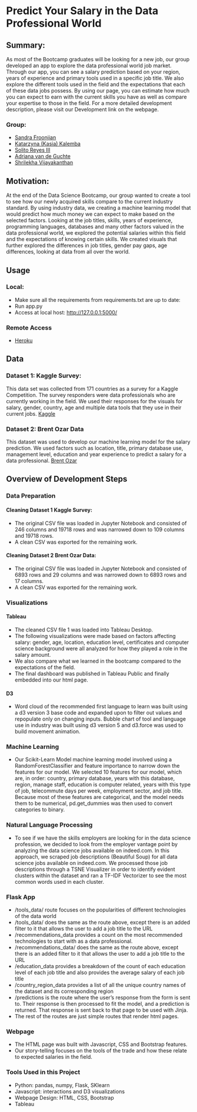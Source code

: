 # Predict Your Salary in the Data Professional World 

## Summary: 
As most of the Bootcamp graduates will be looking for a new job, our group developed an app to explore the data professional world job market. Through our app, you can see a salary prediction based on your region, years of experience and primary tools used in a specific job title. We also explore the different tools used in the field and the expectations that each of these data jobs possess. By using our page, you can estimate how much you can expect to earn with the current skills you have as well as compare your expertise to those in the field. For a more detailed development description, please visit our Development link on the webpage. 

### Group: 
* [Sandra Froonjian](https://www.linkedin.com/in/sandrafroonjian/) 
* [Katarzyna (Kasia) Kalemba](https://www.linkedin.com/in/katarzynakalemba/)
* [Solito Reyes III](https://www.linkedin.com/in/solitoreyesiii/) 
* [Adriana van de Guchte](https://www.linkedin.com/in/adriana-van-de-guchte-6096791a3/) 
* [Shrilekha Vijayakanthan](https://www.linkedin.com/in/shrilekha-vijayakanthan-1986601b/) 

## Motivation: 
At the end of the Data Science Bootcamp, our group wanted to create a tool to see how our newly acquired skills compare to the current industry standard. By using industry data, we creating a machine learning model that would predict how much money we can expect to make based on the selected factors. Looking at the job titles, skills, years of experience, programming languages, databases and many other factors valued in the data professional world, we explored the potential salaries within this field and the expectations of knowing certain skills. We created visuals that further explored the differences in job titles, gender pay gaps, age differences, looking at data from all over the world. 

## Usage 
### Local: 
* Make sure all the requirements from requirements.txt are up to date:
* Run app.py 
* Access at local host: http://127.0.0.1:5000/

### Remote Access
* [Heroku](https://predictyoursalaryy.herokuapp.com/)

## Data 
### Dataset 1: Kaggle Survey: 
This data set was collected from 171 countries as a survey for a Kaggle Competition. The survey responders were data professionals who are currently working in the field. We used their responses for the visuals for salary, gender, country, age and multiple data tools that they use in their current jobs. 
[Kaggle](https://www.kaggle.com/c/kaggle-survey-2019)

### Dataset 2: Brent Ozar Data
This dataset was used to develop our machine learning model for the salary prediction. We used factors such as location, title, primary database use, management level, education and year experience to predict a salary for a data professional. 
[Brent Ozar](https://www.brentozar.com/archive/2019/01/the-2019-data-professional-salary-survey-results/)


## Overview of Development Steps 
### Data Preparation
#### Cleaning Dataset 1 Kaggle Survey: 
* The original CSV file was loaded in Jupyter Notebook and consisted of 246 columns and 19718 rows and was narrowed down to 109 columns and 19718 rows. 
* A clean CSV was exported for the remaining work. 


#### Cleaning Dataset 2 Brent Ozar Data: 
* The original CSV file was loaded in Jupyter Notebook and consisted of 6893 rows and 29 columns and was narrowed down to 6893 rows and 17 columns. 
* A clean CSV was exported for the remaining work. 

### Visualizations 
#### Tableau 
* The cleaned CSV file 1 was loaded into Tableau Desktop. 
* The following visualizations were made based on factors affecting salary: gender, age, location, education level, certificates and computer science background were all analyzed for how they played a role in the salary amount. 
* We also compare what we learned in the bootcamp compared to the expectations of the field. 
* The final dashboard was published in Tableau Public and finally embedded into our html page.

#### D3 
* Word cloud of the recommended first language to learn was built using a d3 version 3 base code and expanded upon to filter out values and repopulate only on changing inputs. Bubble chart of tool and language use in industry was built using d3 version 5 and d3.force was used to build movement animation.

### Machine Learning 
* Our Scikit-Learn Model machine learning model involved using a RandomForestClassifier and feature importance to narrow down the features for our model. We selected 10 features for our model, which are, in order: country, primary database, years with this database, region, manage staff, education is computer related, years with this type of job, telecommute days per week, employment sector, and job title. Because most of these features are categorical, and the model needs them to be numerical, pd.get_dummies was then used to convert categories to binary.


### Natural Language Processing 
* To see if we have the skills employers are looking for in the data science profession, we decided to look from the employer vantage point by analyzing the data science jobs available on indeed.com. In this approach, we scraped job descriptions (Beautiful Soup) for all data science jobs available on indeed.com. We processed those job descriptions through a TSNE Visualizer in order to identify evident clusters within the dataset and ran a TF-IDF Vectorizer to see the most common words used in each cluster.

### Flask App 
* /tools_data/ route focuses on the popularities of different technologies of the data world
* /tools_data/ does the same as the route above, except there is an added filter to it that allows the user to add a job title to the URL
* /recommendations_data provides a count on the most recommended technologies to start with as a data professional.
* /recommendations_data/ does the same as the route above, except there is an added filter to it that allows the user to add a job title to the URL
* /education_data provides a breakdown of the count of each education level of each job title and also provides the average salary of each job title
* /country_region_data provides a list of all the unique country names of the dataset and its corresponding region
* /predictions is the route where the user’s response from the form is sent to. Their response is then processed to fit the model, and a prediction is returned. That response is sent back to that page to be used with Jinja.
* The rest of the routes are just simple routes that render html pages.
 
### Webpage 
* The HTML page was built with Javascript, CSS and Bootstrap features. 
* Our story-telling focuses on the tools of the trade and how these relate to expected salaries in the field. 

### Tools Used in this Project 
* Python: pandas, numpy, Flask, SKlearn 
* Javascript: interactions and D3 visualizations 
* Webpage Design: HTML, CSS, Bootstrap 
* Tableau 









